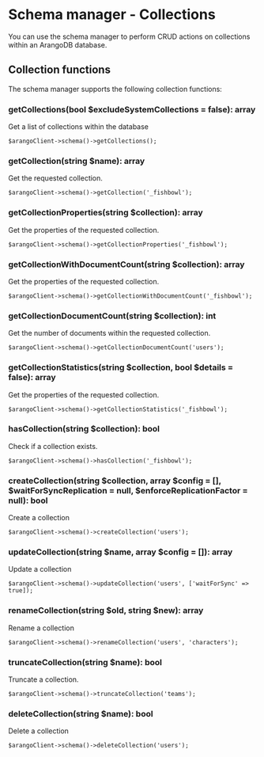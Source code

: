 # Schema manager - Collections
You can use the schema manager to perform CRUD actions on collections within an ArangoDB database.

## Collection functions
The schema manager supports the following collection functions:

### getCollections(bool $excludeSystemCollections = false): array
Get a list of collections within the database
```
$arangoClient->schema()->getCollections();
```

### getCollection(string $name): array
Get the requested collection.
```
$arangoClient->schema()->getCollection('_fishbowl');
```

### getCollectionProperties(string $collection): array
Get the properties of the requested collection.
```
$arangoClient->schema()->getCollectionProperties('_fishbowl');
```

### getCollectionWithDocumentCount(string $collection): array
Get the properties of the requested collection.
```
$arangoClient->schema()->getCollectionWithDocumentCount('_fishbowl');
```

### getCollectionDocumentCount(string $collection): int
Get the number of documents within the requested collection.
```
$arangoClient->schema()->getCollectionDocumentCount('users');
```

### getCollectionStatistics(string $collection, bool $details = false): array
Get the properties of the requested collection.
```
$arangoClient->schema()->getCollectionStatistics('_fishbowl');
```

### hasCollection(string $collection): bool
Check if a collection exists.
```
$arangoClient->schema()->hasCollection('_fishbowl');
```

### createCollection(string $collection, array $config = [], $waitForSyncReplication = null, $enforceReplicationFactor = null): bool
Create a collection
```
$arangoClient->schema()->createCollection('users');
```

### updateCollection(string $name, array $config = []): array
Update a collection
```
$arangoClient->schema()->updateCollection('users', ['waitForSync' => true]);
```

### renameCollection(string $old, string $new): array
Rename a collection
```
$arangoClient->schema()->renameCollection('users', 'characters');
```

### truncateCollection(string $name): bool
Truncate a collection.
```
$arangoClient->schema()->truncateCollection('teams');
```

### deleteCollection(string $name): bool
Delete a collection
```
$arangoClient->schema()->deleteCollection('users');
```

